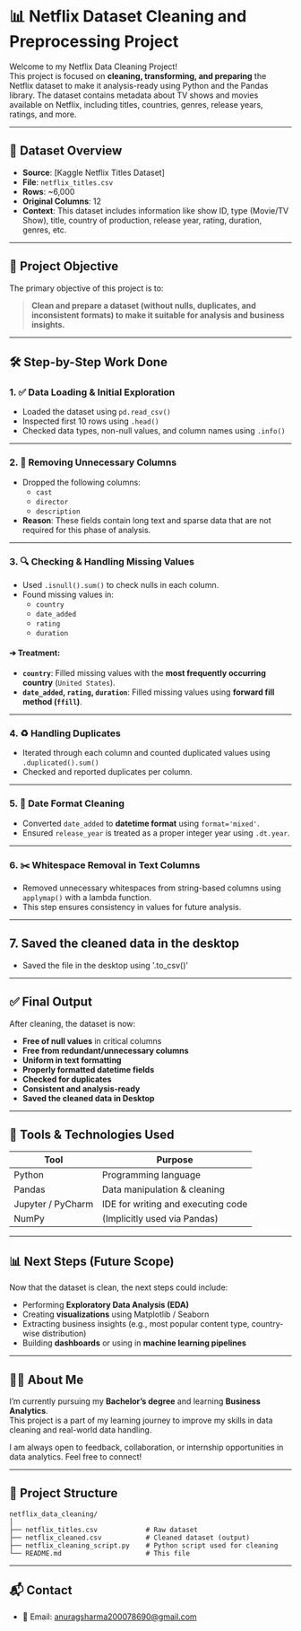 # 📊 Netflix Dataset Cleaning and Preprocessing Project

Welcome to my Netflix Data Cleaning Project!  
This project is focused on **cleaning, transforming, and preparing** the Netflix dataset to make it analysis-ready using Python and the Pandas library. The dataset contains metadata about TV shows and movies available on Netflix, including titles, countries, genres, release years, ratings, and more.

---

## 📁 Dataset Overview

- **Source**: [Kaggle Netflix Titles Dataset]
- **File**: `netflix_titles.csv`
- **Rows**: ~6,000
- **Original Columns**: 12
- **Context**: This dataset includes information like show ID, type (Movie/TV Show), title, country of production, release year, rating, duration, genres, etc.

---

## 🏯 Project Objective

The primary objective of this project is to:
> **Clean and prepare a dataset (without nulls, duplicates, and inconsistent formats) to make it suitable for analysis and business insights.**

---

## 🛠️ Step-by-Step Work Done

### 1. ✅ **Data Loading & Initial Exploration**
- Loaded the dataset using `pd.read_csv()`
- Inspected first 10 rows using `.head()`
- Checked data types, non-null values, and column names using `.info()`

---

### 2. 🧹 **Removing Unnecessary Columns**
- Dropped the following columns:
  - `cast`
  - `director`
  - `description`
- **Reason**: These fields contain long text and sparse data that are not required for this phase of analysis.

---

### 3. 🔍 **Checking & Handling Missing Values**
- Used `.isnull().sum()` to check nulls in each column.
- Found missing values in:
  - `country`
  - `date_added`
  - `rating`
  - `duration`

#### ➔ Treatment:
- **`country`**: Filled missing values with the **most frequently occurring country** (`United States`).
- **`date_added`, `rating`, `duration`**: Filled missing values using **forward fill method (`ffill`)**.

---

### 4. ♻️ **Handling Duplicates**
- Iterated through each column and counted duplicated values using `.duplicated().sum()`
- Checked and reported duplicates per column.

---

### 5. 📅 **Date Format Cleaning**
- Converted `date_added` to **datetime format** using `format='mixed'`.
- Ensured `release_year` is treated as a proper integer year using `.dt.year`.

---

### 6. ✂️ **Whitespace Removal in Text Columns**
- Removed unnecessary whitespaces from string-based columns using `applymap()` with a lambda function.
- This step ensures consistency in values for future analysis.

---
## 7. Saved the cleaned data in the desktop
- Saved the file in the desktop using '.to_csv()' 

---
## ✅ Final Output

After cleaning, the dataset is now:
- **Free of null values** in critical columns
- **Free from redundant/unnecessary columns**
- **Uniform in text formatting**
- **Properly formatted datetime fields**
- **Checked for duplicates**
- **Consistent and analysis-ready**
- **Saved the cleaned data in Desktop**
---

## 📌 Tools & Technologies Used

| Tool        | Purpose                                |
|-------------|----------------------------------------|
| Python      | Programming language                   |
| Pandas      | Data manipulation & cleaning           |
| Jupyter / PyCharm | IDE for writing and executing code |
| NumPy       | (Implicitly used via Pandas)           |

---

## 📊 Next Steps (Future Scope)

Now that the dataset is clean, the next steps could include:
- Performing **Exploratory Data Analysis (EDA)**
- Creating **visualizations** using Matplotlib / Seaborn
- Extracting business insights (e.g., most popular content type, country-wise distribution)
- Building **dashboards** or using in **machine learning pipelines**

---

## 👩‍💼 About Me

I’m currently pursuing my **Bachelor’s degree** and learning **Business Analytics**.  
This project is a part of my learning journey to improve my skills in data cleaning and real-world data handling.

I am always open to feedback, collaboration, or internship opportunities in data analytics. Feel free to connect!

---

## 📂 Project Structure

```
netflix_data_cleaning/
│
├── netflix_titles.csv            # Raw dataset
├── netflix_cleaned.csv           # Cleaned dataset (output)
├── netflix_cleaning_script.py    # Python script used for cleaning
└── README.md                     # This file
```

---

## 📬 Contact

- 📧 Email: anuragsharma200078690@gmail.com
